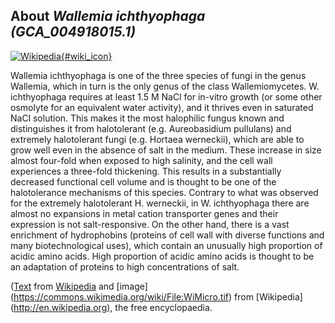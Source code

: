 
About *Wallemia ichthyophaga (GCA\_004918015.1)* 
--------------------------------------------------------------

[![Wikipedia](/img/wikipedia_logo_v2_en.png){#wiki_icon}](http://en.wikipedia.org/wiki/Wallemia_ichthyophaga)

Wallemia ichthyophaga is one of the three species of fungi in the genus
Wallemia, which in turn is the only genus of the class Wallemiomycetes.
W. ichthyophaga requires at least 1.5 M NaCl for in-vitro growth (or some other
osmolyte for an equivalent water activity), and it thrives even in saturated
NaCl solution. This makes it the most halophilic fungus known and distinguishes
it from halotolerant (e.g. Aureobasidium pullulans) and extremely halotolerant
fungi (e.g. Hortaea werneckii), which are able to grow well even in the absence
of salt in the medium. These increase in size almost four-fold when exposed to
high salinity, and the cell wall experiences a three-fold thickening. This
results in a substantially decreased functional cell volume and is thought to be
one of the halotolerance mechanisms of this species. Contrary to what was
observed for the extremely halotolerant H. werneckii, in W. ichthyophaga there
are almost no expansions in metal cation transporter genes and their expression
is not salt-responsive. On the other hand, there is a vast enrichment of
hydrophobins (proteins of cell wall with diverse functions and many
biotechnological uses), which contain an unusually high proportion of acidic
amino acids. High proportion of acidic amino acids is thought to be an
adaptation of proteins to high concentrations of salt.

([Text](http://en.wikipedia.org/wiki/Wallemia_ichthyophaga) from [Wikipedia](http://en.wikipedia.org/) 
and [image] (https://commons.wikimedia.org/wiki/File:WiMicro.tif) from [Wikipedia] (http://en.wikipedia.org), the free encyclopaedia.
